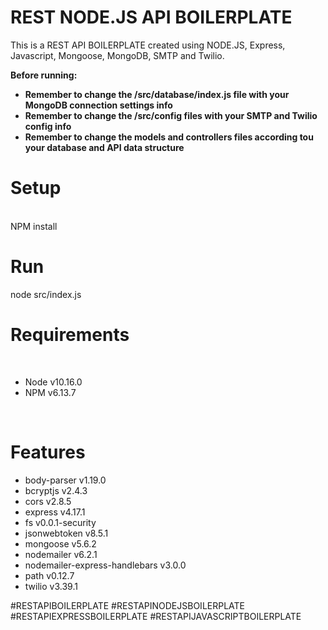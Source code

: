 <h1>REST NODE.JS API BOILERPLATE</h1>

This is a REST API BOILERPLATE created using NODE.JS, Express, Javascript, Mongoose, MongoDB, SMTP and Twilio.

<b>Before running:</B>

<ul>

<li><b>Remember to change the /src/database/index.js file with your MongoDB connection settings info</b></li>

<li><b>Remember to change the /src/config files with your SMTP and Twilio config info</b></li>

<li><b>Remember to change the models and controllers files according tou your database and API data structure</b></li>

</ul>

<h1>Setup</h1>
<br>
NPM install
<br>
<h1>Run</h1>
node src/index.js

<h1>Requirements</h1>
<br>
<ul>
  <li>Node v10.16.0</li>
  <li>NPM v6.13.7</li>
</ul>
<br>
<h1>Features</h1>
<ul>
  <li>body-parser v1.19.0</li>
  <li>bcryptjs v2.4.3</li>
  <li>cors v2.8.5</li>
  <li>express v4.17.1</li>
  <li>fs v0.0.1-security</li>
  <li>jsonwebtoken v8.5.1</li>
  <li>mongoose v5.6.2</li>
  <li>nodemailer v6.2.1</li>
  <li>nodemailer-express-handlebars v3.0.0</li>
  <li>path v0.12.7</li>
  <li>twilio v3.39.1</li>
</ul>

#RESTAPIBOILERPLATE
#RESTAPINODEJSBOILERPLATE
#RESTAPIEXPRESSBOILERPLATE
#RESTAPIJAVASCRIPTBOILERPLATE
